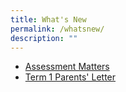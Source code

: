 ```yaml
---
title: What's New
permalink: /whatsnew/
description: ""
---
```

* [Assessment Matters](/extended-family/for-parents/announcements/)
* [Term 1 Parents' Letter](/extended-family/for-parents/announcements/)